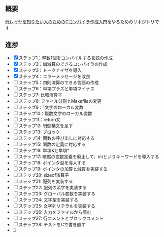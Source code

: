 ## 概要
[低レイヤを知りたい人のためのCコンパイラ作成入門](https://www.sigbus.info/compilerbook)をやるためのリポジトリです

## 進捗
- [x] ステップ1：整数1個をコンパイルする言語の作成
- [x] ステップ2：加減算のできるコンパイラの作成
- [x] ステップ3：トークナイザを導入
- [x] ステップ4：エラーメッセージを改良
- [ ] ステップ5：四則演算のできる言語の作成
- [ ] ステップ6：単項プラスと単項マイナス
- [ ] ステップ7: 比較演算子
- [ ] ステップ8: ファイル分割とMakefileの変更
- [ ] ステップ9：1文字のローカル変数
- [ ] ステップ10：複数文字のローカル変数
- [ ] ステップ11：return文
- [ ] ステップ12: 制御構文を足す
- [ ] ステップ13: ブロック
- [ ] ステップ14: 関数の呼び出しに対応する
- [ ] ステップ15: 関数の定義に対応する
- [ ] ステップ16: 単項&と単項*
- [ ] ステップ17: 暗黙の変数定義を廃止して、intというキーワードを導入する
- [ ] ステップ18: ポインタ型を導入する
- [ ] ステップ19: ポインタの加算と減算を実装する
- [ ] ステップ20: sizeof演算子
- [ ] ステップ21: 配列を実装する
- [ ] ステップ22: 配列の添字を実装する
- [ ] ステップ23: グローバル変数を実装する
- [ ] ステップ24: 文字型を実装する
- [ ] ステップ25: 文字列リテラルを実装する
- [ ] ステップ26: 入力をファイルから読む
- [ ] ステップ27: 行コメントとブロックコメント
- [ ] ステップ28: テストをCで書き直す
- [ ] 